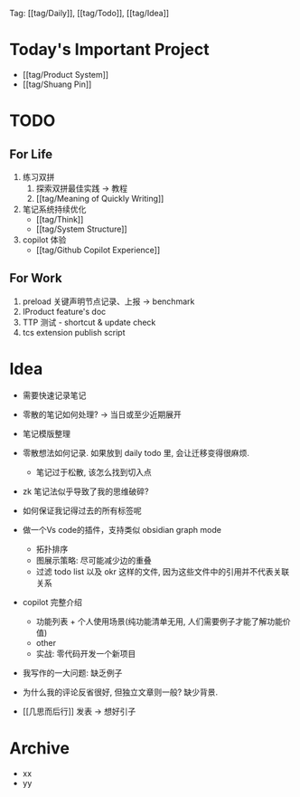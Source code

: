 Tag: [[tag/Daily]], [[tag/Todo]], [[tag/Idea]]

# Today's Important Project
- [[tag/Product System]]
- [[tag/Shuang Pin]]

# TODO
## For Life
1. 练习双拼
	1. 探索双拼最佳实践 -> 教程
	2. [[tag/Meaning of Quickly Writing]]
2. 笔记系统持续优化
	- [[tag/Think]]
	- [[tag/System Structure]]
3. copilot 体验
    - [[tag/Github Copilot Experience]]

## For Work
1. preload 关键声明节点记录、上报 -> benchmark
2. IProduct feature's doc
3. TTP 测试 - shortcut & update check
4. tcs extension publish script

# Idea
- 需要快速记录笔记
- 零散的笔记如何处理? -> 当日或至少近期展开
- 笔记模版整理
- 零散想法如何记录. 如果放到 daily todo 里, 会让迁移变得很麻烦.
  - 笔记过于松散, 该怎么找到切入点
- zk 笔记法似乎导致了我的思维破碎?
- 如何保证我记得过去的所有标签呢

- 做一个Vs code的插件，支持类似 obsidian graph mode
  - 拓扑排序
  - 图展示策略: 尽可能减少边的重叠
  - 过滤 todo list 以及 okr 这样的文件, 因为这些文件中的引用并不代表关联关系

- copilot 完整介绍
  - 功能列表 + 个人使用场景(纯功能清单无用, 人们需要例子才能了解功能价值)
  - other
  - 实战: 零代码开发一个新项目

- 我写作的一大问题: 缺乏例子
- 为什么我的评论反省很好, 但独立文章则一般? 缺少背景.
- [[几思而后行]] 发表 -> 想好引子

# Archive
- xx
- yy
